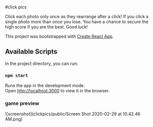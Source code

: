 #click pics

Click each photo only once as they rearrange after a click! If you click a single photo more than once you lose. You have a chance to secure the high score if you are the best. Good luck!

This project was bootstrapped with [Create React App](https://github.com/facebook/create-react-app).

## Available Scripts

In the project directory, you can run:

### `npm start`

Runs the app in the development mode.<br />
Open [http://localhost:3000](http://localhost:3000) to view it in the browser.

### game preview
![screenshot](clickpics/public/Screen Shot 2020-02-29 at 10.42.46 AM.png)




